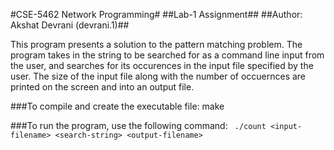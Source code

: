 #CSE-5462 Network Programming#
##Lab-1 Assignment##
##Author: Akshat Devrani (devrani.1)##

This program presents a solution to the pattern matching problem.
The program takes in the string to be searched for as a command line input from the user, and searches for its occurences in the input file specified by the user.
The size of the input file along with the number of occuernces are printed on the screen and into an output file.

###To compile and create the executable file: make

###To run the program, use the following command:
``` ./count <input-filename> <search-string> <output-filename>```
